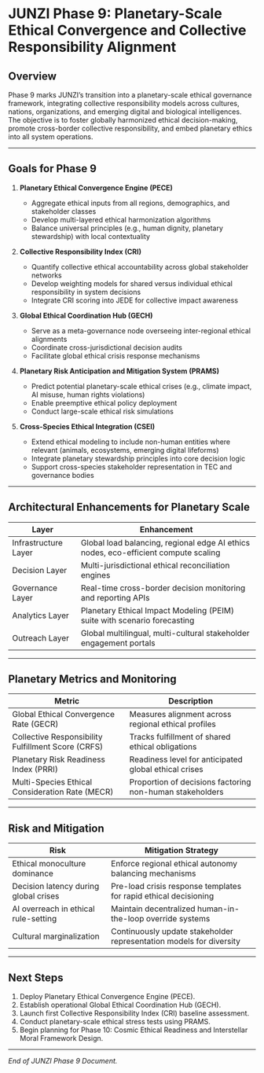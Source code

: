 # JUNZI Phase 9: Planetary-Scale Ethical Convergence and Collective Responsibility Alignment

## Overview
Phase 9 marks JUNZI’s transition into a planetary-scale ethical governance framework, integrating collective responsibility models across cultures, nations, organizations, and emerging digital and biological intelligences. The objective is to foster globally harmonized ethical decision-making, promote cross-border collective responsibility, and embed planetary ethics into all system operations.

---

## Goals for Phase 9

1. **Planetary Ethical Convergence Engine (PECE)**
   - Aggregate ethical inputs from all regions, demographics, and stakeholder classes
   - Develop multi-layered ethical harmonization algorithms
   - Balance universal principles (e.g., human dignity, planetary stewardship) with local contextuality

2. **Collective Responsibility Index (CRI)**
   - Quantify collective ethical accountability across global stakeholder networks
   - Develop weighting models for shared versus individual ethical responsibility in system decisions
   - Integrate CRI scoring into JEDE for collective impact awareness

3. **Global Ethical Coordination Hub (GECH)**
   - Serve as a meta-governance node overseeing inter-regional ethical alignments
   - Coordinate cross-jurisdictional decision audits
   - Facilitate global ethical crisis response mechanisms

4. **Planetary Risk Anticipation and Mitigation System (PRAMS)**
   - Predict potential planetary-scale ethical crises (e.g., climate impact, AI misuse, human rights violations)
   - Enable preemptive ethical policy deployment
   - Conduct large-scale ethical risk simulations

5. **Cross-Species Ethical Integration (CSEI)**
   - Extend ethical modeling to include non-human entities where relevant (animals, ecosystems, emerging digital lifeforms)
   - Integrate planetary stewardship principles into core decision logic
   - Support cross-species stakeholder representation in TEC and governance bodies

---

## Architectural Enhancements for Planetary Scale

| Layer | Enhancement |
|----|----|
| Infrastructure Layer | Global load balancing, regional edge AI ethics nodes, eco-efficient compute scaling |
| Decision Layer | Multi-jurisdictional ethical reconciliation engines |
| Governance Layer | Real-time cross-border decision monitoring and reporting APIs |
| Analytics Layer | Planetary Ethical Impact Modeling (PEIM) suite with scenario forecasting |
| Outreach Layer | Global multilingual, multi-cultural stakeholder engagement portals |

---

## Planetary Metrics and Monitoring

| Metric | Description |
|----|----|
| Global Ethical Convergence Rate (GECR) | Measures alignment across regional ethical profiles |
| Collective Responsibility Fulfillment Score (CRFS) | Tracks fulfillment of shared ethical obligations |
| Planetary Risk Readiness Index (PRRI) | Readiness level for anticipated global ethical crises |
| Multi-Species Ethical Consideration Rate (MECR) | Proportion of decisions factoring non-human stakeholders |

---

## Risk and Mitigation

| Risk | Mitigation Strategy |
|----|----|
| Ethical monoculture dominance | Enforce regional ethical autonomy balancing mechanisms |
| Decision latency during global crises | Pre-load crisis response templates for rapid ethical decisioning |
| AI overreach in ethical rule-setting | Maintain decentralized human-in-the-loop override systems |
| Cultural marginalization | Continuously update stakeholder representation models for diversity |

---

## Next Steps
1. Deploy Planetary Ethical Convergence Engine (PECE).
2. Establish operational Global Ethical Coordination Hub (GECH).
3. Launch first Collective Responsibility Index (CRI) baseline assessment.
4. Conduct planetary-scale ethical stress tests using PRAMS.
5. Begin planning for Phase 10: Cosmic Ethical Readiness and Interstellar Moral Framework Design.

---

_End of JUNZI Phase 9 Document._

